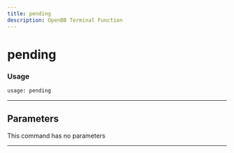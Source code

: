 ```yaml
---
title: pending
description: OpenBB Terminal Function
---
```


# pending



### Usage

```python
usage: pending
```

---

## Parameters

This command has no parameters

---

